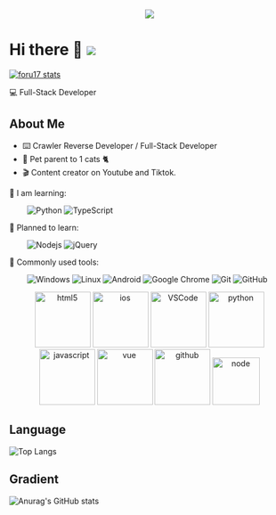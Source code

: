 <!-- 动态打字效果 -->
<h1 align="center">
  <a href="https://github.com/WilliamSeligman">
    <img src="https://readme-typing-svg.herokuapp.com?font=Merriweather&size=40&color=2958F7&center=true&multiline=true&width=600&height=60&lines=Welcome+To+My+GitHub">
  </a>
</h1>


# Hi there 👋 ![](https://komarev.com/ghpvc/?username=WilliamSeligman&color=blue&style=flat-square)

[![foru17 stats](https://github-readme-stats.vercel.app/api?username=WilliamSeligman&theme=dark&show_icons=true)](https://github.com/WilliamSeligman)

💻 Full-Stack Developer 

## About Me

- ⌨️ Crawler Reverse Developer / Full-Stack Developer
- 🐾 Pet parent to 1 cats 🐈
- 🎬 Content creator on Youtube and Tiktok.

💪  I am learning: 

&emsp;&emsp;
![Python](https://img.shields.io/badge/-Python-pink?style=flat-square&logo=Python)
![TypeScript](https://img.shields.io/badge/typescript-%23007ACC.svg?style=flat-square&logo=Typescript&logoColor=white)

🧠 Planned to learn:

&emsp;&emsp;
![Nodejs](https://img.shields.io/badge/-Nodejs-c0ebd?style=flat-square&logo=Node.js)
![jQuery](https://img.shields.io/badge/Dart-%230769AD.svg?style=style=flat-square&logo=Dart&logoColor=white)

🧰 Commonly used tools:

&emsp;&emsp; 
![Windows](https://img.shields.io/badge/Windows-0078D6?style=flat-square&logo=windows&logoColor=white)
![Linux](https://img.shields.io/badge/Linux-FCC624?style=style=flat-square&logo=linux&logoColor=black)
![Android](https://img.shields.io/badge/Android-3DDC84?style=flat-square&logo=android&logoColor=white)
![Google Chrome](https://img.shields.io/badge/Chrome-4285F4?style=flat-square&logo=GoogleChrome&logoColor=white)
![Git](https://img.shields.io/badge/-Git-FCC624?style=flat-square&logo=git)
![GitHub](https://img.shields.io/badge/-GitHub-pink?style=flat-square&logo=github)
<!-- Gif -->
<div align="center">
  <img alt-"html5" src="https://media.giphy.com/media/XAxylRMCdpbEWUAvr8/giphy.gif" width="100" title="html5">
  <img alt="ios" src="https://media.giphy.com/media/JQpOCgnGfb7FCvEVrd/giphy.gif" width="100" title="ios">
  <img alt="VSCode" src="https://i.giphy.com/media/IdyAQJVN2kVPNUrojM/200.webp" width="100" title="vscode">
  <img alt="python" src="https://i.giphy.com/media/LMt9638dO8dftAjtco/200.webp" width="100" title="python">
  <img alt="javascript" src="https://media3.giphy.com/media/ln7z2eWriiQAllfVcn/200w.webp" width="100" title="javascript">
  <img alt="vue" src="https://media.giphy.com/media/VgGthkhUvGgOit7Y9i/giphy.gif" width="100" title="vue">
  <img alt="github" src="https://i.giphy.com/media/KzJkzjggfGN5Py6nkT/200.webp" width="100" title="github">
  <img alt="node" src="https://media.giphy.com/media/kdFc8fubgS31b8DsVu/giphy.gif" width="85" title="node">
</div>


## Language

![Top Langs](https://github-readme-stats.vercel.app/api/top-langs/?username=WilliamSeligman\&layout=compact&theme=dark)

##  Gradient

![Anurag's GitHub stats](https://github-readme-stats.vercel.app/api?username=WilliamSeligman\&bg_color=30,e96443,904e95\&title_color=fff\&text_color=fff)
